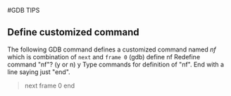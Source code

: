 #GDB TIPS

## Define customized command 

The following GDB command defines a customized command named *nf* which is combination of ```next``` and ```frame 0```
(gdb) define nf
Redefine command "nf"? (y or n) y
Type commands for definition of "nf".
End with a line saying just "end".
>next
>frame 0
>end

``` 
